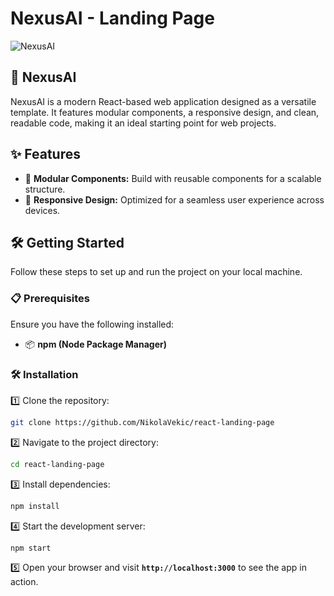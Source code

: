 
# NexusAI - Landing Page

![NexusAI](https://github.com/NikolaVekic/NexusAI/assets/55920607/9fb9881d-dbe1-410c-ac1d-00f278ce408b)

## 🚀 NexusAI
NexusAI is a modern React-based web application designed as a versatile template. It features modular components, a responsive design, and clean, readable code, making it an ideal starting point for web projects.

## ✨ Features

- 🧩 **Modular Components:** Build with reusable components for a scalable structure.
- 📱 **Responsive Design:** Optimized for a seamless user experience across devices.

## 🛠 Getting Started

Follow these steps to set up and run the project on your local machine.

### 📋 Prerequisites

Ensure you have the following installed:

- 📦 **npm (Node Package Manager)**

### 🛠 Installation

1️⃣ Clone the repository:

```bash
git clone https://github.com/NikolaVekic/react-landing-page
```

2️⃣ Navigate to the project directory:

```bash
cd react-landing-page
```

3️⃣ Install dependencies:

```bash
npm install
```

4️⃣ Start the development server:

```bash
npm start
```

5️⃣ Open your browser and visit **`http://localhost:3000`** to see the app in action.
